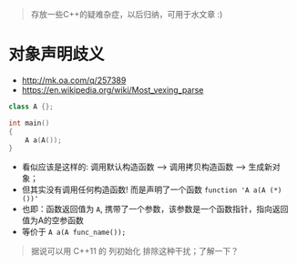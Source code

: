 > 存放一些C++的疑难杂症，以后归纳，可用于水文章 :)

# 对象声明歧义

- http://mk.oa.com/q/257389
- https://en.wikipedia.org/wiki/Most_vexing_parse


```c++
class A {};

int main()
{
    A a(A());
}
```

- 看似应该是这样的: 调用默认构造函数 --> 调用拷贝构造函数 --> 生成新对象；
- 但其实没有调用任何构造函数! 而是声明了一个函数 `function 'A a(A (*)())'`
- 也即：函数返回值为 `A`, 携带了一个参数，该参数是一个函数指针，指向返回值为A的空参函数
- 等价于 `A a(A func_name());`

> 据说可以用 C++11 的 列初始化 排除这种干扰；了解一下？